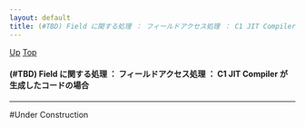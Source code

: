 ```yaml
---
layout: default
title: (#TBD) Field に関する処理 ： フィールドアクセス処理 ： C1 JIT Compiler が生成したコードの場合
---
```

[Up](noEVXMRz5w.html) [Top](../index.html)

#### (#TBD) Field に関する処理 ： フィールドアクセス処理 ： C1 JIT Compiler が生成したコードの場合

--- 
#Under Construction





